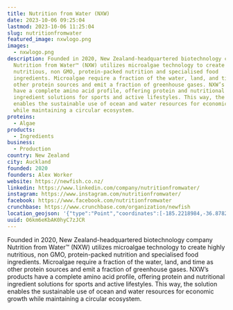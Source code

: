 ```yaml
---
title: Nutrition from Water (NXW)
date: 2023-10-06 09:25:04
lastmod: 2023-10-06 11:25:04
slug: nutritionfromwater
featured_image: nxwlogo.png
images:
  - nxwlogo.png
description: Founded in 2020, New Zealand-headquartered biotechnology company
  Nutrition from Water™ (NXW) utilizes microalgae technology to create highly
  nutritious, non GMO, protein-packed nutrition and specialised food
  ingredients. Microalgae require a fraction of the water, land, and time as
  other protein sources and emit a fraction of greenhouse gases. NXW’s products
  have a complete amino acid profile, offering protein and nutritional
  ingredient solutions for sports and active lifestyles. This way, the solution
  enables the sustainable use of ocean and water resources for economic growth
  while maintaining a circular ecosystem.
proteins:
  - Algae
products:
  - Ingredients
business:
  - Production
country: New Zealand
city: Auckland
founded: 2020
founders: Alex Worker
website: https://newfish.co.nz/
linkedin: https://www.linkedin.com/company/nutritionfromwater/
instagram: https://www.instagram.com/nutritionfromwater/
facebook: https://www.facebook.com/nutritionfromwater
crunchbase: https://www.crunchbase.com/organization/newfish
location_geojson: '{"type":"Point","coordinates":[-185.2218984,-36.8782037]}'
uuid: O6km6eKbAK0hyC7zJCR
---
```

Founded in 2020, New Zealand-headquartered biotechnology company Nutrition from Water™ (NXW) utilizes microalgae technology to create highly nutritious, non GMO, protein-packed nutrition and specialised food ingredients. Microalgae require a fraction of the water, land, and time as other protein sources and emit a fraction of greenhouse gases. NXW’s products have a complete amino acid profile, offering protein and nutritional ingredient solutions for sports and active lifestyles. This way, the solution enables the sustainable use of ocean and water resources for economic growth while maintaining a circular ecosystem.
